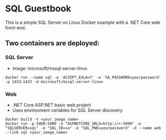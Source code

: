 # SQL Guestbook
This is a simple SQL Server on Linux Docker example with a .NET Core web front-end.

## Two containers are deployed:

### SQL Server

* Image: microsoft/mssql-server-linux
```
docker run --name sql -e 'ACCEPT_EULA=Y' -e 'SA_PASSWORD=yourpassword' -p 1433:1433 -d microsoft/mssql-server-linux
```

### Web

* .NET Core ASP.NET basic web project
* Uses environment variables for SQL Server discovery
```
docker build -t <your_image_name> .
docker run -p 5000:5000 -e "ASPNETCORE_URLS=http://+:5000" -e "SQLSERVER=sql" -e "SQL_ID=sa" -e "SQL_PWD=yourpassword" -d --name web --link sql <your_image_name>
```